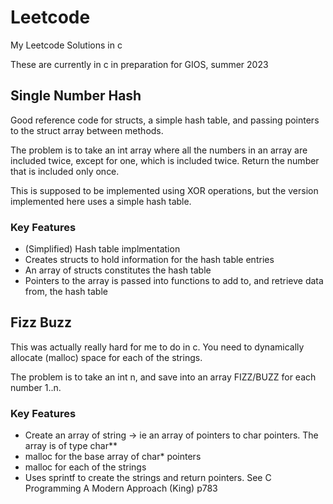 # Leetcode
My Leetcode Solutions in c

These are currently in c in preparation for GIOS, summer 2023

## Single Number Hash
Good reference code for structs, a simple hash table, and passing pointers to the struct array between methods.

The problem is to take an int array where all the numbers in an array are included twice, except for one, which is included twice.  Return the number that is included only once.

This is supposed to be implemented using XOR operations, but the version implemented here uses a simple hash table.

### Key Features
* (Simplified) Hash table implmentation
* Creates structs to hold information for the hash table entries
* An array of structs constitutes the hash table
* Pointers to the array is passed into functions to add to, and retrieve data from, the hash table

## Fizz Buzz
This was actually really hard for me to do in c.  You need to dynamically allocate (malloc) space for each of the strings.

The problem is to take an int n, and save into an array FIZZ/BUZZ for each number 1..n.

### Key Features
* Create an array of string -> ie an array of pointers to char pointers.  The array is of type char**
* malloc for the base array of char* pointers
* malloc for each of the strings
* Uses sprintf to create the strings and return pointers.  See C Programming A Modern Approach (King) p783


